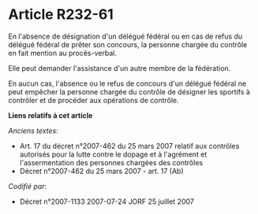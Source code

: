 # Article R232-61

En l'absence de désignation d'un délégué fédéral ou en cas de refus du délégué fédéral de prêter son concours, la personne
chargée du contrôle en fait mention au procès-verbal.

Elle peut demander l'assistance d'un autre membre de la fédération.

En aucun cas, l'absence ou le refus de concours d'un délégué fédéral ne peut empêcher la personne chargée du contrôle de
désigner les sportifs à contrôler et de procéder aux opérations de contrôle.

**Liens relatifs à cet article**

_Anciens textes_:

  - Art. 17 du décret n°2007-462 du 25 mars 2007 relatif aux contrôles autorisés pour la lutte contre le dopage et à l'agrément et l'assermentation des personnes chargées des contrôles
  - Décret n°2007-462 du 25 mars 2007 - art. 17 (Ab)

_Codifié par_:

  - Décret n°2007-1133 2007-07-24 JORF 25 juillet 2007
